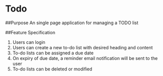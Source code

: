 # Todo
##Purpose
An single page application for managing a TODO list

##Feature Specification
1. Users can login
2. Users can create a new to-do list with desired heading and content
3. To-do lists can be assigned a due date
4. On expiry of due date, a reminder email notification will be sent to the user 
5. To-do lists can be deleted or modified
